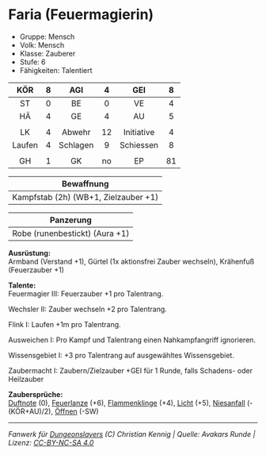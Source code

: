# Faria (Feuermagierin)  
- Gruppe: Mensch  
- Volk: Mensch  
- Klasse: Zauberer  
- Stufe: 6  
- Fähigkeiten: Talentiert  


| KÖR | 8 | AGI | 4 | GEI | 8 |
| :-: | :-: | :-: | :-: | :-: | :-: |
| ST | 0 | BE | 0 | VE | 4 |
| HÄ | 4 | GE | 4 | AU | 5 |
|  |
| LK | 4 | Abwehr | 12 | Initiative | 4 |
| Laufen | 4 | Schlagen | 9 | Schiessen | 8 |
|  |
| GH | 1 | GK | no | EP | 81 |

| Bewaffnung |
| --- |
| Kampfstab (2h) (WB+1, Zielzauber +1) |


| Panzerung |
| --- |
| Robe (runenbestickt) (Aura +1) |


**Ausrüstung:**  
Armband (Verstand +1), Gürtel (1x aktionsfrei Zauber wechseln), Krähenfuß (Feuerzauber +1)

**Talente:**  
Feuermagier III: Feuerzauber +1 pro Talentrang.

Wechsler II: Zauber wechseln +2 pro Talentrang.

Flink I: Laufen +1m pro Talentrang.

Ausweichen I: Pro Kampf und Talentrang einen Nahkampfangriff ignorieren.

Wissensgebiet I: +3 pro Talentrang auf ausgewähltes Wissensgebiet.

Zaubermacht I: Zaubern/Zielzauber +GEI für 1 Runde, falls Schadens- oder Heilzauber


**Zaubersprüche:**  
[Duftnote](/grw/zauber/duftnote.md) (0), [Feuerlanze](/grw/zauber/feuerlanze.md) (+6), [Flammenklinge](/grw/zauber/flammenklinge.md) (+4), [Licht](/grw/zauber/licht.md) (+5), [Niesanfall](/grw/zauber/niesanfall.md) (-(KÖR+AU)/2), [Öffnen](/grw/zauber/oeffnen.md) (-SW)




___
*Fanwerk für [Dungeonslayers](https://www.dungeonslayers.net/) (C) Christian Kennig | Quelle: Avakars Runde | Lizenz: [CC-BY-NC-SA 4.0](https://creativecommons.org/licenses/by-nc-sa/4.0/deed.de)*
